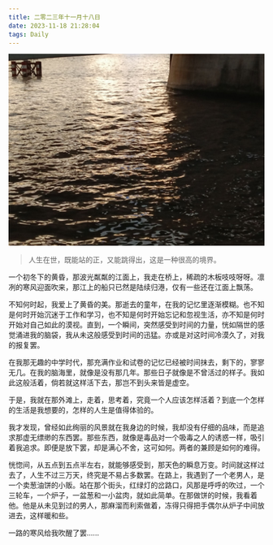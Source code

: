 ```yaml
---
title: 二零二三年十一月十八日
date: 2023-11-18 21:28:04
tags: Daily
---
```


![2023-11-18.jpg](assets/2023-11-18.jpg)

> 人生在世，既能站的正，又能跳得出，这是一种很高的境界。

一个初冬下的黄昏，那波光粼粼的江面上，我走在桥上，稀疏的木板吱吱呀呀。凛冽的寒风迎面吹来，那江上的船只已然是陆续归港，仅有一些还在江面上飘荡。

不知何时起，我爱上了黄昏的美。那逝去的童年，在我的记忆里逐渐模糊。也不知是何时开始沉迷于工作和学习，也不知是何时开始忘记和忽视生活，亦不知是何时开始对自己如此的漠视。直到，一个瞬间，突然感受到时间的力量，恍如隔世的感觉涌进我的脑袋，我从未这般感受到时间的迅猛。亦或是对这时间冷漠久了，对我的报复罢。

在我那无趣的中学时代，那充满作业和试卷的记忆已经被时间抹去，剩下的，寥寥无几。在我的脑海里，就像是没有那几年。那些日子就像是不曾活过的样子。我如此这般活着，倘若就这样活下去，那岂不到头来皆是虚空。

于是，我就在那外滩上，走着，思考着，究竟一个人应该怎样活着？到底一个怎样的生活是我想要的，怎样的人生是值得体验的。

我才发现，曾经如此绚丽的风景就在我身边的时候，我却没有仔细的品味，而是追求那虚无缥缈的东西罢。那些东西，就像是毒品对一个吸毒之人的诱惑一样，吸引着我追求。即便是放下罢，却是满心不舍，这可如何。两者的兼顾是如何的难得。

恍惚间，从五点到五点半左右，就能够感受到，那天色的瞬息万变。时间就这样过去了，人生不过三万天，终究是不易占多数罢。在路上，我遇到了一个老男人，是一个卖葱油饼的小贩。站在那个街头，红绿灯的岔路口，风那是呼呼的吹过，一个三轮车，一个炉子，一盆葱和一小盆肉，就如此简单。在那做饼的时候，我看着他。他是从未见到过的男人，那麻溜而利索做着，冻得只得把手偶尔从炉子中间放进去，这样暖和些。

一路的寒风给我吹醒了罢......
